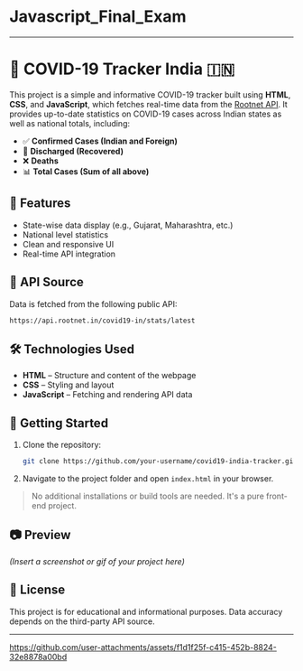 # Javascript_Final_Exam

---

# 🦠 COVID-19 Tracker India 🇮🇳

This project is a simple and informative COVID-19 tracker built using **HTML**, **CSS**, and **JavaScript**, which fetches real-time data from the [Rootnet API](https://api.rootnet.in/covid19-in/stats/latest). It provides up-to-date statistics on COVID-19 cases across Indian states as well as national totals, including:

- ✅ **Confirmed Cases (Indian and Foreign)**
- 🏥 **Discharged (Recovered)**
- ❌ **Deaths**
- 📊 **Total Cases (Sum of all above)**

## 📌 Features

- State-wise data display (e.g., Gujarat, Maharashtra, etc.)
- National level statistics
- Clean and responsive UI
- Real-time API integration

## 🔗 API Source

Data is fetched from the following public API:

```
https://api.rootnet.in/covid19-in/stats/latest
```

## 🛠️ Technologies Used

- **HTML** – Structure and content of the webpage
- **CSS** – Styling and layout
- **JavaScript** – Fetching and rendering API data

## 🚀 Getting Started

1. Clone the repository:

   ```bash
   git clone https://github.com/your-username/covid19-india-tracker.git
   ```

2. Navigate to the project folder and open `index.html` in your browser.

> No additional installations or build tools are needed. It's a pure front-end project.

## 📷 Preview

*(Insert a screenshot or gif of your project here)*

## 📄 License

This project is for educational and informational purposes. Data accuracy depends on the third-party API source.

---


https://github.com/user-attachments/assets/f1d1f25f-c415-452b-8824-32e8878a00bd




